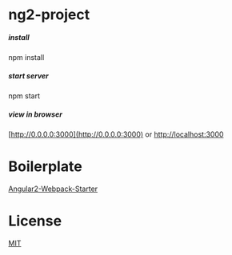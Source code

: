 # ng2-project

##### install
npm install

##### start server
npm start

##### view in browser
[http://0.0.0.0:3000](http://0.0.0.0:3000) or [http://localhost:3000](http://localhost:3000)

# Boilerplate
[Angular2-Webpack-Starter](https://github.com/AngularClass/angular2-webpack-starter)

# License
[MIT](/LICENSE)
